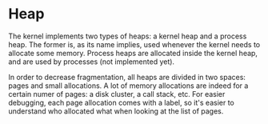 # Heap

The kernel implements two types of heaps: a kernel heap and a process heap. The former is, as its name implies, used whenever the kernel needs to allocate some memory. Process heaps are allocated inside the kernel heap, and are used by processes (not implemented yet).

In order to decrease fragmentation, all heaps are divided in two spaces: pages and small allocations. A lot of memory allocations are indeed for a certain numer of pages: a disk cluster, a call stack, etc. For easier debugging, each page allocation comes with a label, so it's easier to understand who allocated what when looking at the list of pages.
